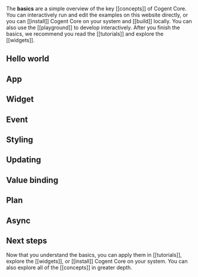 The **basics** are a simple overview of the key [[concepts]] of Cogent Core. You can interactively run and edit the examples on this website directly, or you can [[install]] Cogent Core on your system and [[build]] locally. You can also use the [[playground]] to develop interactively. After you finish the basics, we recommend you read the [[tutorials]] and explore the [[widgets]].

## Hello world

<embed-page src="hello world tutorial">

## App

<embed-page src="app">

## Widget

<embed-page src="widget">

## Event

<embed-page src="event">

## Styling

<embed-page src="styling">

## Updating

<embed-page src="updating">

## Value binding

<embed-page src="value binding">

## Plan

<embed-page src="plan">

## Async

<embed-page src="async">

## Next steps

Now that you understand the basics, you can apply them in [[tutorials]], explore the [[widgets]], or [[install]] Cogent Core on your system. You can also explore all of the [[concepts]] in greater depth.
